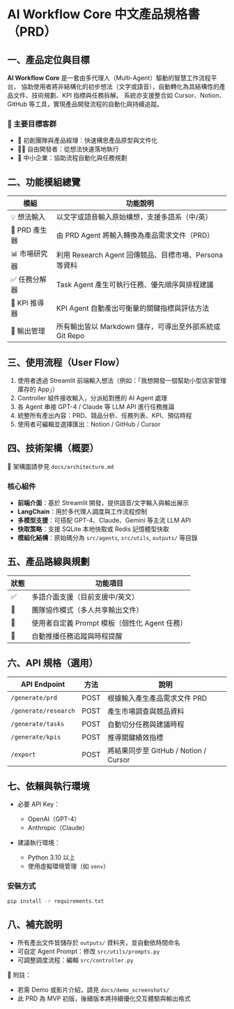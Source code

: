 # AI Workflow Core 中文產品規格書（PRD）

## 一、產品定位與目標

**AI Workflow Core** 是一套由多代理人（Multi-Agent）驅動的智慧工作流程平台，
協助使用者將非結構化的初步想法（文字或語音），自動轉化為具結構性的產品文件、技術規劃、KPI 指標與任務拆解。
系統亦支援整合如 Cursor、Notion、GitHub 等工具，實現產品開發流程的自動化與持續追蹤。

### 🎯 主要目標客群

* 🚀 初創團隊與產品經理：快速構思產品原型與文件化
* 🧑‍💻 自由開發者：從想法快速落地執行
* 🏢 中小企業：協助流程自動化與任務規劃

## 二、功能模組總覽

| 模組         | 功能說明                                    |
| ---------- | --------------------------------------- |
| 💡 想法輸入    | 以文字或語音輸入原始構想，支援多語系（中/英）                 |
| 📄 PRD 產生器 | 由 PRD Agent 將輸入轉換為產品需求文件（PRD）           |
| 📊 市場研究器   | 利用 Research Agent 回傳競品、目標市場、Persona 等資料 |
| ✅ 任務分解器    | Task Agent 產生可執行任務、優先順序與排程建議            |
| 🎯 KPI 推導器 | KPI Agent 自動產出可衡量的關鍵指標與評估方法             |
| 📂 輸出管理    | 所有輸出皆以 Markdown 儲存，可導出至外部系統或 Git Repo   |

## 三、使用流程（User Flow）

1. 使用者透過 Streamlit 前端輸入想法（例如：「我想開發一個幫助小型店家管理庫存的 App」）
2. Controller 組件接收輸入，分派給對應的 AI Agent 處理
3. 各 Agent 串接 GPT-4 / Claude 等 LLM API 進行任務推論
4. 統整所有產出內容：PRD、競品分析、任務列表、KPI、預估時程
5. 使用者可編輯並選擇匯出：Notion / GitHub / Cursor

## 四、技術架構（概要）

📄 架構圖請參見 `docs/architecture.md`

### 核心組件

* **前端介面**：基於 Streamlit 開發，提供語音/文字輸入與輸出展示
* **LangChain**：用於多代理人調度與工作流程控制
* **多模型支援**：可搭配 GPT-4、Claude、Gemini 等主流 LLM API
* **快取策略**：支援 SQLite 本地快取或 Redis 記憶體型快取
* **模組化結構**：原始碼分為 `src/agents`, `src/utils`, `outputs/` 等目錄

## 五、產品路線與規劃

| 狀態 | 功能項目                           |
| -- | ------------------------------ |
| ✅  | 多語介面支援（目前支援中/英文）               |
| 🔄 | 團隊協作模式（多人共享輸出文件）               |
| 🔄 | 使用者自定義 Prompt 模板（個性化 Agent 任務） |
| 🔄 | 自動推播任務追蹤與時程提醒                  |

## 六、API 規格（選用）

| API Endpoint         | 方法   | 說明                              |
| -------------------- | ---- | ------------------------------- |
| `/generate/prd`      | POST | 根據輸入產生產品需求文件 PRD                |
| `/generate/research` | POST | 產生市場調查與競品資料                     |
| `/generate/tasks`    | POST | 自動切分任務與建議時程                     |
| `/generate/kpis`     | POST | 推導關鍵績效指標                        |
| `/export`            | POST | 將結果同步至 GitHub / Notion / Cursor |

## 七、依賴與執行環境

* 必要 API Key：

  * OpenAI（GPT-4）
  * Anthropic（Claude）

* 建議執行環境：

  * Python 3.10 以上
  * 使用虛擬環境管理（如 `venv`）

### 安裝方式

```bash
pip install -r requirements.txt
```

## 八、補充說明

* 所有產出文件皆儲存於 `outputs/` 資料夾，並自動依時間命名
* 可自定 Agent Prompt：修改 `src/utils/prompts.py`
* 可調整調度流程：編輯 `src/controller.py`

📎 附註：

* 若需 Demo 或影片介紹，請見 `docs/demo_screenshots/`
* 此 PRD 為 MVP 初版，後續版本將持續優化交互體驗與輸出格式
